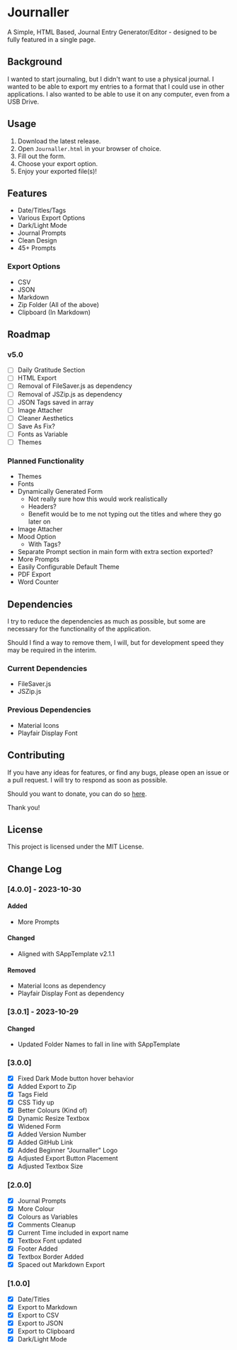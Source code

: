 # Journaller

A Simple, HTML Based, Journal Entry Generator/Editor - designed to be fully featured in a single page.

## Background
I wanted to start journaling, but I didn't want to use a physical journal. I wanted to be able to export my entries to a format that I could use in other applications. I also wanted to be able to use it on any computer, even from a USB Drive.

## Usage
1. Download the latest release.
2. Open `Journaller.html` in your browser of choice.
3. Fill out the form.
4. Choose your export option.
5. Enjoy your exported file(s)!

## Features
- Date/Titles/Tags
- Various Export Options
- Dark/Light Mode
- Journal Prompts
- Clean Design
- 45+ Prompts

### Export Options
- CSV
- JSON
- Markdown
- Zip Folder (All of the above)
- Clipboard (In Markdown)

## Roadmap

### v5.0
- [ ] Daily Gratitude Section
- [ ] HTML Export
- [ ] Removal of FileSaver.js as dependency
- [ ] Removal of JSZip.js as dependency
- [ ] JSON Tags saved in array
- [ ] Image Attacher
- [ ] Cleaner Aesthetics
- [ ] Save As Fix?
- [ ] Fonts as Variable
- [ ] Themes

### Planned Functionality
- Themes
- Fonts
- Dynamically Generated Form
    - Not really sure how this would work realistically
    - Headers?
    - Benefit would be to me not typing out the titles and where they go later on
- Image Attacher
- Mood Option
    - With Tags?
- Separate Prompt section in main form with extra section exported?
- More Prompts
- Easily Configurable Default Theme
- PDF Export
- Word Counter

## Dependencies
I try to reduce the dependencies as much as possible, but some are necessary for the functionality of the application.

Should I find a way to remove them, I will, but for development speed they may be required in the interim.

### Current Dependencies
- FileSaver.js
- JSZip.js

### Previous Dependencies
- Material Icons
- Playfair Display Font

## Contributing
If you have any ideas for features, or find any bugs, please open an issue or a pull request. I will try to respond as soon as possible.

Should you want to donate, you can do so [here](https://www.buymeacoffee.com/caddickbrown).

Thank you!

## License
This project is licensed under the MIT License.

## Change Log
### [4.0.0] - 2023-10-30

#### Added 

- More Prompts

#### Changed

- Aligned with SAppTemplate v2.1.1

#### Removed

- Material Icons as dependency
- Playfair Display Font as dependency


### [3.0.1] - 2023-10-29

#### Changed

- Updated Folder Names to fall in line with SAppTemplate

### [3.0.0]
- [x] Fixed Dark Mode button hover behavior
- [x] Added Export to Zip
- [x] Tags Field
- [x] CSS Tidy up
- [x] Better Colours (Kind of)
- [x] Dynamic Resize Textbox
- [x] Widened Form
- [x] Added Version Number
- [x] Added GitHub Link
- [x] Added Beginner "Journaller" Logo
- [x] Adjusted Export Button Placement
- [x] Adjusted Textbox Size

### [2.0.0]
- [x] Journal Prompts
- [x] More Colour
- [x] Colours as Variables
- [x] Comments Cleanup
- [x] Current Time included in export name
- [x] Textbox Font updated
- [x] Footer Added
- [x] Textbox Border Added
- [x] Spaced out Markdown Export

### [1.0.0]
- [x] Date/Titles
- [x] Export to Markdown
- [x] Export to CSV
- [x] Export to JSON
- [x] Export to Clipboard
- [x] Dark/Light Mode